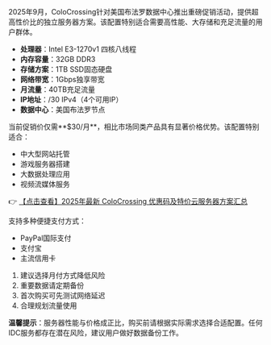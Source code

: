 
2025年9月，ColoCrossing针对美国布法罗数据中心推出重磅促销活动，提供超高性价比的独立服务器方案。该配置特别适合需要高性能、大存储和充足流量的用户群体。

- **处理器**：Intel E3-1270v1 四核八线程
- **内存容量**：32GB DDR3
- **存储方案**：1TB SSD固态硬盘
- **网络带宽**：1Gbps独享带宽
- **月流量**：40TB充足流量
- **IP地址**：/30 IPv4（4个可用IP）
- **数据中心**：美国布法罗节点

当前促销价仅需**$30/月**，相比市场同类产品具有显著价格优势。该配置特别适合：
- 中大型网站托管
- 游戏服务器搭建
- 大数据处理应用
- 视频流媒体服务

👉 [【点击查看】2025年最新 ColoCrossing 优惠码及特价云服务器方案汇总](https://bit.ly/ColoCrossing)

支持多种便捷支付方式：
- PayPal国际支付
- 支付宝
- 主流信用卡

1. 建议选择月付方式降低风险
2. 重要数据请定期备份
3. 首次购买可先测试网络延迟
4. 合理规划流量使用

**温馨提示**：服务器性能与价格成正比，购买前请根据实际需求选择合适配置。任何IDC服务都存在潜在风险，建议用户做好数据备份工作。
